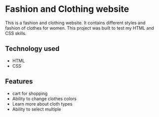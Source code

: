 # Fashion and Clothing website
This is a fashion and clothing website. It contains different styles and fashion of clothes for women.
This project was built to test my HTML and  CSS skills.

## Technology used
- HTML
- CSS

## Features
- cart for shopping
- Ability to change clothes colors
- Learn more about cloth types
- Ability to select multiple

